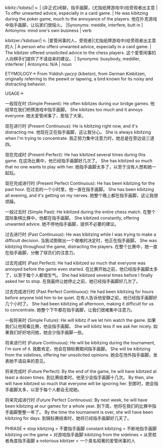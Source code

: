 kibitz:/ˈkɪbɪts/| v. | (非正式)闲聊，指手画脚，(尤指纸牌游戏中)给旁观者出主意 | To offer unwanted advice, especially in a card game. |  He was kibitzing during the poker game, much to the annoyance of the players. 他在扑克游戏中指手画脚，让玩家们很恼火。 |Synonyms: meddle, interfere, butt in | Antonyms:  mind one's own business | verb

kibitzer:/ˈkɪbɪtsər/| n. |爱管闲事的人，旁观者|(尤指纸牌游戏中)给旁观者出主意的人 | A person who offers unwanted advice, especially in a card game. | The kibitzer offered unsolicited advice to the chess players.  这个爱管闲事的人向棋手们提供了不请自来的建议。 | Synonyms: busybody, meddler, interferer | Antonyms:  N/A | noun

ETYMOLOGY->
From Yiddish קיבאַצן (kibetsn), from German Kiebitzen, originally referring to the peewit or lapwing, a bird known for its noisy and distracting behavior.

USAGE->

一般现在时 (Simple Present):
He often kibitzes during our bridge games.  他经常在我们桥牌游戏中指手画脚。
She kibitzes too much and it annoys everyone. 她太爱管闲事了，惹恼了大家。

现在进行时 (Present Continuous):
He is kibitzing right now, and it's distracting me. 他现在正在指手画脚，这让我分心。
She is always kibitzing when I'm trying to concentrate.  我正努力集中注意力时，她总是在旁边说三道四。

现在完成时 (Present Perfect):
He has kibitzed several times during this game.  在这场比赛中，他已经指手画脚好几次了。
She has kibitzed so much that no one wants to play with her. 她指手画脚太多了，以至于没有人想和她一起玩。


现在完成进行时 (Present Perfect Continuous):
He has been kibitzing for the past hour.  在过去的一个小时里，他一直在指手画脚。
She has been kibitzing all evening, and it's getting on my nerves. 她整个晚上都在指手画脚，这让我很烦躁。

一般过去时 (Simple Past):
He kibitzed during the entire chess match.  在整个国际象棋比赛中，他都在指手画脚。
She kibitzed constantly, offering unwanted advice. 她不停地指手画脚，提供不必要的建议。


过去进行时 (Past Continuous):
He was kibitzing while I was trying to make a difficult decision.  当我试图做出一个艰难的决定时，他正在指手画脚。
She was kibitzing throughout the game, distracting the players. 在整个比赛中，她一直在指手画脚，分散了球员们的注意力。

过去完成时 (Past Perfect):
He had kibitzed so much that everyone was annoyed before the game even started.  在比赛开始之前，他已经指手画脚太多了，以至于每个人都很生气。
She had kibitzed several times before I finally asked her to stop. 在我最终让她停止之前，她已经指手画脚好几次了。

过去完成进行时 (Past Perfect Continuous):
He had been kibitzing for hours before anyone told him to be quiet. 在有人告诉他安静之前，他已经指手画脚好几个小时了。
She had been kibitzing all afternoon, making it difficult for us to concentrate. 她整个下午都在指手画脚，让我们很难集中注意力。

一般将来时 (Simple Future):
He will kibitz if we let him watch the game.  如果我们让他观看比赛，他会指手画脚。
She will kibitz less if we ask her nicely.  如果我们好好地问她，她会少指手画脚一些。

将来进行时 (Future Continuous):
He will be kibitzing during the tournament, I'm sure of it. 我敢肯定，他会在锦标赛期间指手画脚。
She will be kibitzing from the sidelines, offering her unsolicited opinions.  她会在场外指手画脚，发表她不请自来的意见。

将来完成时 (Future Perfect):
By the end of the game, he will have kibitzed at least a dozen times. 到比赛结束时，他至少会指手画脚十几次。
By then, she will have kibitzed so much that everyone will be ignoring her. 到那时，她会指手画脚太多，以至于每个人都会无视她。

将来完成进行时 (Future Perfect Continuous):
By next week, he will have been kibitzing at our games for a whole year.  到下周，他将在我们的比赛中指手画脚整整一年了。
By the time the tournament is over, she will have been kibitzing for days. 到锦标赛结束时，她将已经指手画脚好几天了。


PHRASE->
stop kibitzing = 不要指手画脚
constant kibitzing = 不断地指手画脚
kibitzing on the game = 对游戏指手画脚
kibitzing from the sidelines = 从旁观者角度指手画脚
a notorious kibitzer = 一个臭名昭著的爱管闲事的人
